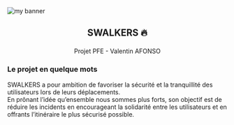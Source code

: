 <img src="https://github.com/valentin-afonso/swalkers/assets/74588309/f364af80-6d2a-4b00-9076-e69fc2ceaa6c.jpg" alt="my banner" >

## <p align="center">SWALKERS 🔥</p>
<p align="center">Projet PFE - Valentin AFONSO</p>

### Le projet en quelque mots
SWALKERS a pour ambition de favoriser la sécurité et la tranquillité des utilisateurs lors de leurs déplacements.  
En prônant l’idée qu’ensemble nous sommes plus forts, son objectif est de réduire les incidents en encourageant la solidarité entre les utilisateurs et en offrants l’itinéraire le plus sécurisé possible.
